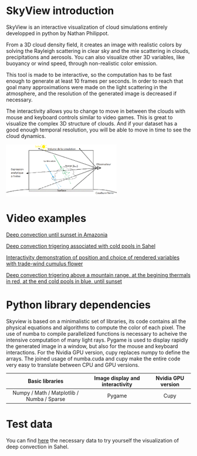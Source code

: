 # SkyView introduction
SkyView is an interactive visualization of cloud simulations entirely developped in python by Nathan Philippot.

From a 3D cloud density field, it creates an image with realistic colors by solving the Rayleigh scattering in clear sky and the mie scattering in clouds, precipitations and aerosols. You can also visualize other 3D variables, like buoyancy or wind speed, through non-realistic color emission.

This tool is made to be interactive, so the computation has to be fast enough to generate at least 10 frames per seconds. In order to reach that goal many approximations were made on the light scattering in the atmosphere, and the resolution of the generated image is decreased if necessary.

The interactivity allows you to change to move in between the clouds with mouse and keyboard controls similar to video games. This is great to visualize the complex 3D structure of clouds. And if your dataset has a good enough temporal resolution, you will be able to move in time to see the cloud dynamics.

<img src='./schema_skyview.png' width=60%>

# Video examples  #
    
  [Deep convection until sunset in Amazonia](https://drive.google.com/file/d/1nJelobFSQzIRwt9R8iHG8ormK9alGMrg/view?usp=drive_link "Google drive video")
  
  [Deep convection trigering associated with cold pools in Sahel](https://drive.google.com/file/d/1hiBYLPH4hDkfJNmti3YEQNSFoRb3EAGX/view?usp=drive_link "Google drive video")
  
  [Interactivity demonstration of position and choice of rendered variables with trade-wind cumulus flower](https://drive.google.com/file/d/1h5e0rkSSPvGsMEhlYP2hf5uhiO9LCHT8/view?usp=drive_link "Google drive video")

  [Deep convection trigering above a mountain range, at the begining thermals in red, at the end cold pools in blue, until sunset](https://drive.google.com/file/d/1EDOsmpSmqoyVWB1Hgh2OatmjK7U4xti2/view?usp=drive_link)

# Python library dependencies #
Skyview is based on a minimalistic set of libraries, its code contains all the physical equations and algorithms to compute the color of each pixel. The use of numba to compile parallelized functions is necessary to acheive the intensive computation of many light rays. Pygame is used to display rapidly the generated image in a window, but also for the mouse and keyboard interactions. For the Nvidia GPU version, cupy replaces numpy to define the arrays. The joined usage of numba.cuda and cupy make the entire code very easy to translate between CPU and GPU versions.

Basic libraries | Image display and interactivity | Nvidia GPU version
| :---: | :---: | :---:
Numpy / Math / Matplotlib / Numba / Sparse | Pygame | Cupy

# Test data #
You can find [here](https://drive.google.com/drive/folders/1PQILyCeWVIgYhhGUAsEpvhwg1h40r3gw?usp=drive_link "google drive folder") the necessary data to try yourself the visualization of deep convection in Sahel.
